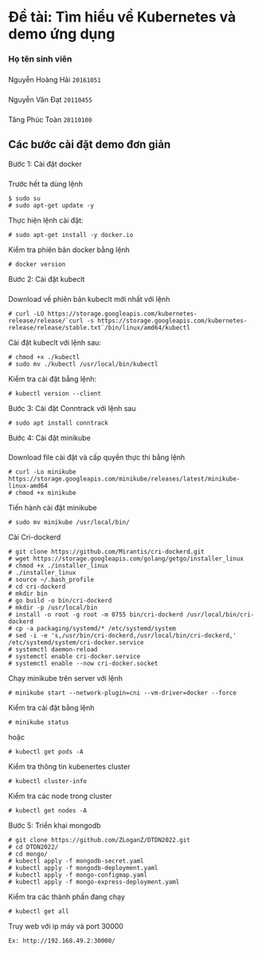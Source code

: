 # Đề tài: Tìm hiểu về Kubernetes và demo ứng dụng

### Họ tên sinh viên
###
Nguyễn Hoàng Hải `20161051`
###
Nguyễn Văn Đạt `20110455`
###
Tăng Phúc Toàn `20110100`
###
## Các bước cài đặt demo đơn giản
Bước 1: Cài đặt docker
###
Trước hết ta dùng lệnh
```
$ sudo su
# sudo apt-get update -y
```
Thực hiện lệnh cài đặt:
```
# sudo apt-get install -y docker.io
```
Kiểm tra phiên bản docker bằng lệnh
```
# docker version
```
Bước 2: Cài đặt kubeclt
###
Download về phiên bản kubeclt mới nhất với lệnh
```
# curl -LO https://storage.googleapis.com/kubernetes-release/release/`curl -s https://storage.googleapis.com/kubernetes-release/release/stable.txt`/bin/linux/amd64/kubectl
```
Cài đặt kubeclt với lệnh sau:
```
# chmod +x ./kubectl
# sudo mv ./kubectl /usr/local/bin/kubectl
```
Kiểm tra cài đặt bằng lệnh:
```
# kubectl version --client
```
Bước 3: Cài đặt Conntrack với lệnh sau
```
# sudo apt install conntrack
```
Bước 4: Cài đặt minikube
###
Download file cài đặt và cấp quyền thực thi bằng lệnh
```
# curl -Lo minikube https://storage.googleapis.com/minikube/releases/latest/minikube-linux-amd64
# chmod +x minikube
```
Tiến hành cài đặt minikube
```
# sudo mv minikube /usr/local/bin/
```
Cài Cri-dockerd
```
# git clone https://github.com/Mirantis/cri-dockerd.git
# wget https://storage.googleapis.com/golang/getgo/installer_linux
# chmod +x ./installer_linux
# ./installer_linux
# source ~/.bash_profile
# cd cri-dockerd
# mkdir bin
# go build -o bin/cri-dockerd
# mkdir -p /usr/local/bin
# install -o root -g root -m 0755 bin/cri-dockerd /usr/local/bin/cri-dockerd
# cp -a packaging/systemd/* /etc/systemd/system
# sed -i -e 's,/usr/bin/cri-dockerd,/usr/local/bin/cri-dockerd,' /etc/systemd/system/cri-docker.service
# systemctl daemon-reload
# systemctl enable cri-docker.service
# systemctl enable --now cri-docker.socket
```
Chạy minikube trên server với lệnh
```
# minikube start --network-plugin=cni --vm-driver=docker --force
```
Kiểm tra cài đặt bằng lệnh
```
# minikube status
```
hoặc
```
# kubectl get pods -A
```
Kiểm tra thông tin kubenertes cluster
```
# kubectl cluster-info
```
Kiểm tra các node trong cluster
```
# kubectl get nodes -A
```
Bước 5: Triển khai mongodb
```
# git clone https://github.com/ZLoganZ/DTDN2022.git
# cd DTDN2022/
# cd mongo/
# kubectl apply -f mongodb-secret.yaml
# kubectl apply -f mongodb-deployment.yaml 
# kubectl apply -f mongo-configmap.yaml
# kubectl apply -f mongo-express-deployment.yaml
```
Kiểm tra các thành phần đang chạy
```
# kubectl get all
```
Truy web với ip máy và port 30000
```
Ex: http://192.168.49.2:30000/
```
